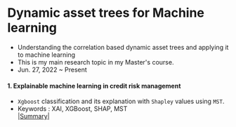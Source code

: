 # Dynamic asset trees for Machine learning
- Understanding the correlation based dynamic asset trees and applying it to machine learning
- This is my main research topic in my Master's course.
- Jun. 27, 2022 ~ Present


#### 1. Explainable machine learning in credit risk management
- `Xgboost` classification and its explanation with `Shapley` values using `MST`.
- Keywords : XAI, XGBoost, SHAP, MST  
|[Summary](https://github.com/standing-o/Dynamic_asset_trees_for_ML/issues/1)|
